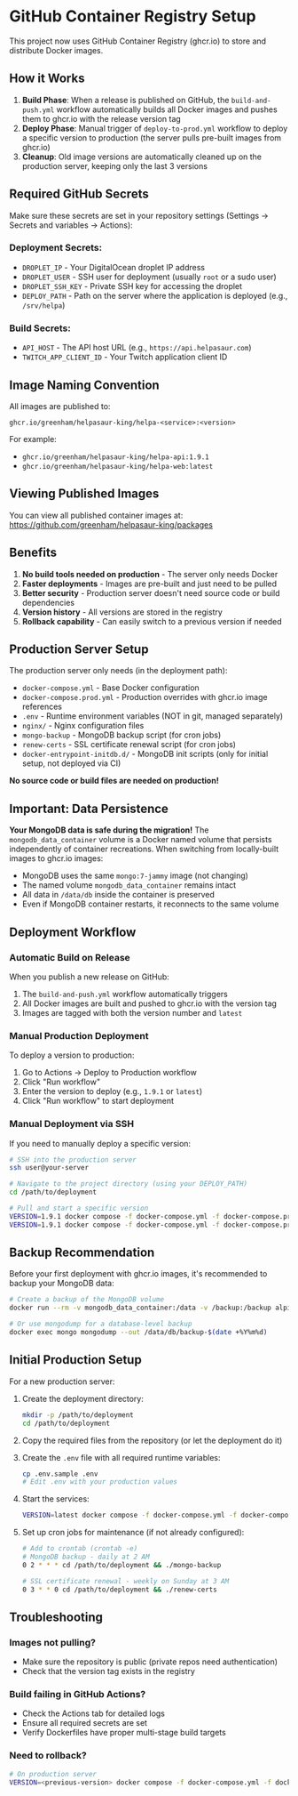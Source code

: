 # GitHub Container Registry Setup

This project now uses GitHub Container Registry (ghcr.io) to store and distribute Docker images.

## How it Works

1. **Build Phase**: When a release is published on GitHub, the `build-and-push.yml` workflow automatically builds all Docker images and pushes them to ghcr.io with the release version tag
2. **Deploy Phase**: Manual trigger of `deploy-to-prod.yml` workflow to deploy a specific version to production (the server pulls pre-built images from ghcr.io)
3. **Cleanup**: Old image versions are automatically cleaned up on the production server, keeping only the last 3 versions

## Required GitHub Secrets

Make sure these secrets are set in your repository settings (Settings → Secrets and variables → Actions):

### Deployment Secrets:
- `DROPLET_IP` - Your DigitalOcean droplet IP address
- `DROPLET_USER` - SSH user for deployment (usually `root` or a sudo user)
- `DROPLET_SSH_KEY` - Private SSH key for accessing the droplet
- `DEPLOY_PATH` - Path on the server where the application is deployed (e.g., `/srv/helpa`)

### Build Secrets:
- `API_HOST` - The API host URL (e.g., `https://api.helpasaur.com`)
- `TWITCH_APP_CLIENT_ID` - Your Twitch application client ID

## Image Naming Convention

All images are published to:
```
ghcr.io/greenham/helpasaur-king/helpa-<service>:<version>
```

For example:
- `ghcr.io/greenham/helpasaur-king/helpa-api:1.9.1`
- `ghcr.io/greenham/helpasaur-king/helpa-web:latest`

## Viewing Published Images

You can view all published container images at:
https://github.com/greenham/helpasaur-king/packages

## Benefits

1. **No build tools needed on production** - The server only needs Docker
2. **Faster deployments** - Images are pre-built and just need to be pulled
3. **Better security** - Production server doesn't need source code or build dependencies
4. **Version history** - All versions are stored in the registry
5. **Rollback capability** - Can easily switch to a previous version if needed

## Production Server Setup

The production server only needs (in the deployment path):
- `docker-compose.yml` - Base Docker configuration
- `docker-compose.prod.yml` - Production overrides with ghcr.io image references
- `.env` - Runtime environment variables (NOT in git, managed separately)
- `nginx/` - Nginx configuration files
- `mongo-backup` - MongoDB backup script (for cron jobs)
- `renew-certs` - SSL certificate renewal script (for cron jobs)
- `docker-entrypoint-initdb.d/` - MongoDB init scripts (only for initial setup, not deployed via CI)

**No source code or build files are needed on production!**

## Important: Data Persistence

**Your MongoDB data is safe during the migration!** The `mongodb_data_container` volume is a Docker named volume that persists independently of container recreations. When switching from locally-built images to ghcr.io images:

- MongoDB uses the same `mongo:7-jammy` image (not changing)
- The named volume `mongodb_data_container` remains intact
- All data in `/data/db` inside the container is preserved
- Even if MongoDB container restarts, it reconnects to the same volume

## Deployment Workflow

### Automatic Build on Release
When you publish a new release on GitHub:
1. The `build-and-push.yml` workflow automatically triggers
2. All Docker images are built and pushed to ghcr.io with the version tag
3. Images are tagged with both the version number and `latest`

### Manual Production Deployment
To deploy a version to production:
1. Go to Actions → Deploy to Production workflow
2. Click "Run workflow"
3. Enter the version to deploy (e.g., `1.9.1` or `latest`)
4. Click "Run workflow" to start deployment

### Manual Deployment via SSH

If you need to manually deploy a specific version:

```bash
# SSH into the production server
ssh user@your-server

# Navigate to the project directory (using your DEPLOY_PATH)
cd /path/to/deployment

# Pull and start a specific version
VERSION=1.9.1 docker compose -f docker-compose.yml -f docker-compose.prod.yml pull
VERSION=1.9.1 docker compose -f docker-compose.yml -f docker-compose.prod.yml up -d
```

## Backup Recommendation

Before your first deployment with ghcr.io images, it's recommended to backup your MongoDB data:

```bash
# Create a backup of the MongoDB volume
docker run --rm -v mongodb_data_container:/data -v /backup:/backup alpine tar czf /backup/mongodb-backup-$(date +%Y%m%d).tar.gz -C /data .

# Or use mongodump for a database-level backup
docker exec mongo mongodump --out /data/db/backup-$(date +%Y%m%d)
```

## Initial Production Setup

For a new production server:

1. Create the deployment directory:
   ```bash
   mkdir -p /path/to/deployment
   cd /path/to/deployment
   ```

2. Copy the required files from the repository (or let the deployment do it)

3. Create the `.env` file with all required runtime variables:
   ```bash
   cp .env.sample .env
   # Edit .env with your production values
   ```

4. Start the services:
   ```bash
   VERSION=latest docker compose -f docker-compose.yml -f docker-compose.prod.yml up -d
   ```

5. Set up cron jobs for maintenance (if not already configured):
   ```bash
   # Add to crontab (crontab -e)
   # MongoDB backup - daily at 2 AM
   0 2 * * * cd /path/to/deployment && ./mongo-backup
   
   # SSL certificate renewal - weekly on Sunday at 3 AM
   0 3 * * 0 cd /path/to/deployment && ./renew-certs
   ```

## Troubleshooting

### Images not pulling?
- Make sure the repository is public (private repos need authentication)
- Check that the version tag exists in the registry

### Build failing in GitHub Actions?
- Check the Actions tab for detailed logs
- Ensure all required secrets are set
- Verify Dockerfiles have proper multi-stage build targets

### Need to rollback?
```bash
# On production server
VERSION=<previous-version> docker compose -f docker-compose.yml -f docker-compose.prod.yml up -d
```